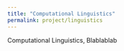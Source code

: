 ```yaml
---
title: "Computational Linguistics"
permalink: project/linguistics
---
```


Computational Linguistics,
Blablablab